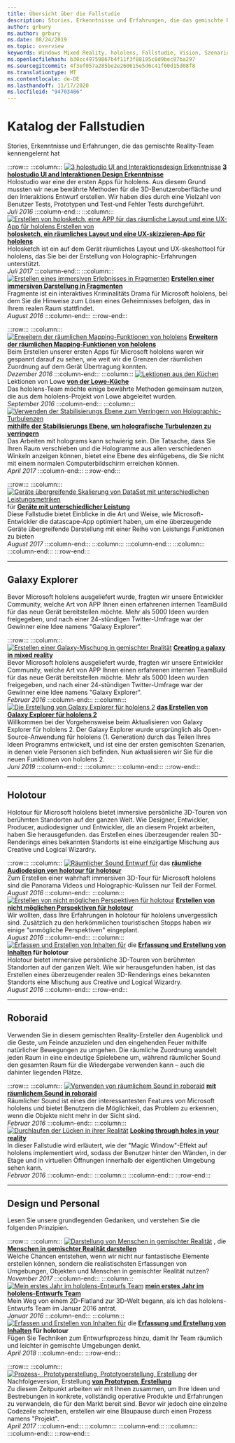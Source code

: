 ```yaml
---
title: Übersicht über die Fallstudie
description: Stories, Erkenntnisse und Erfahrungen, die das gemischte Reality-Team kennengelernt hat
author: grbury
ms.author: grbury
ms.date: 08/24/2019
ms.topic: overview
keywords: Windows Mixed Reality, hololens, Fallstudie, Vision, Szenarios, Fallstudien, Mixed Reality-Headset, Windows Mixed Reality-Headset, Virtual Reality-Headset
ms.openlocfilehash: b30cc49759867b4f11f3f88195c8d9bec87ba297
ms.sourcegitcommit: 4f3ef057a285be2e260615e5d6c41f00d15d08f8
ms.translationtype: MT
ms.contentlocale: de-DE
ms.lasthandoff: 11/17/2020
ms.locfileid: "94703486"
---
```

# <a name="case-study-gallery"></a>Katalog der Fallstudien

Stories, Erkenntnisse und Erfahrungen, die das gemischte Reality-Team kennengelernt hat

:::row:::
    :::column:::
       [ ![ 3 holostudio UI and Interaktionsdesign Erkenntnisse](images/thought-bubble-500px.jpg)](../out-of-scope/case-study-3-holostudio-ui-and-interaction-design-learnings.md) **[3 holostudio UI and Interaktionen Design Erkenntnisse](../out-of-scope/case-study-3-holostudio-ui-and-interaction-design-learnings.md)**<br>
        Holostudio war eine der ersten Apps für hololens. Aus diesem Grund mussten wir neue bewährte Methoden für die 3D-Benutzeroberfläche und den Interaktions Entwurf erstellen. Wir haben dies durch eine Vielzahl von Benutzer Tests, Prototypen und Test-und Fehler Tests durchgeführt.<br>
        *Juli 2016*
    :::column-end:::
    :::column:::
       [ ![ Erstellen von holosketch, eine APP für das räumliche Layout und eine UX-App für hololens Erstellen von](images/holosketch-image-01-640px.png)](../out-of-scope/case-study-building-holosketch,-a-spatial-layout-and-ux-sketching-app-for-hololens.md) **[holosketch, ein räumliches Layout und eine UX-skizzieren-App für hololens](../out-of-scope/case-study-building-holosketch,-a-spatial-layout-and-ux-sketching-app-for-hololens.md)**<br>
        Holosketch ist ein auf dem Gerät räumliches Layout und UX-skeshottool für hololens, das Sie bei der Erstellung von Holographic-Erfahrungen unterstützt.<br>
         *Juli 2017*
    :::column-end:::
    :::column:::
       [ ![ Erstellen eines immersiven Erlebnisses in Fragmenten](images/surfacereconstruction.jpg)](../out-of-scope/case-study-creating-an-immersive-experience-in-fragments.md) **[Erstellen einer immersiven Darstellung in Fragmenten](../out-of-scope/case-study-creating-an-immersive-experience-in-fragments.md)**<br>
        Fragmente ist ein interaktives Kriminalitäts Drama für Microsoft hololens, bei dem Sie die Hinweise zum Lösen eines Geheimnisses befolgen, das in Ihrem realen Raum stattfindet.<br>
        *August 2016*
    :::column-end:::
:::row-end:::

:::row:::
    :::column:::
       [ ![ Erweitern der räumlichen Mapping-Funktionen von hololens](images/away-from-camera-position-500px.png)](../out-of-scope/case-study-expanding-the-spatial-mapping-capabilities-of-hololens.md) **[Erweitern der räumlichen Mapping-Funktionen von hololens](../out-of-scope/case-study-expanding-the-spatial-mapping-capabilities-of-hololens.md)**<br>
        Beim Erstellen unserer ersten Apps für Microsoft hololens waren wir gespannt darauf zu sehen, wie weit wir die Grenzen der räumlichen Zuordnung auf dem Gerät Übertragung konnten.<br>
        *Dezember 2016*
    :::column-end:::
    :::column:::
       [ ![ Lektionen aus den Küchen](images/lowes.jpg)](../out-of-scope/case-study-lessons-from-the-lowes-kitchen.md) Lektionen von Lowe **[von der Lowe-Küche](../out-of-scope/case-study-lessons-from-the-lowes-kitchen.md)**<br>
        Das hololens-Team möchte einige bewährte Methoden gemeinsam nutzen, die aus dem hololens-Projekt von Lowe abgeleitet wurden.<br>
        *September 2016*
    :::column-end:::
    :::column:::
       [ ![ Verwenden der Stabilisierungs Ebene zum Verringern von Holographic-Turbulenzen](images/holotour-stabilization-plane-500px.jpg)](../develop/platform-capabilities-and-apis/case-study-using-the-stabilization-plane-to-reduce-holographic-turbulence.md) **[mithilfe der Stabilisierungs Ebene, um holografische Turbulenzen zu verringern](../develop/platform-capabilities-and-apis/case-study-using-the-stabilization-plane-to-reduce-holographic-turbulence.md)**<br>
        Das Arbeiten mit holograms kann schwierig sein. Die Tatsache, dass Sie Ihren Raum verschieben und die Hologramme aus allen verschiedenen Winkeln anzeigen können, bietet eine Ebene des einfügebens, die Sie nicht mit einem normalen Computerbildschirm erreichen können.<br>
        *April 2017*
    :::column-end:::
:::row-end:::

:::row:::
    :::column:::
       [ ![ Geräte übergreifende Skalierung von DataSet mit unterschiedlichen Leistungsmetriken](images/cloud-steps-1-4-700px.jpg)](../out-of-scope/case-study-scaling-datascape-across-devices-with-different-performance.md) für **[Geräte mit unterschiedlicher Leistung](../out-of-scope/case-study-scaling-datascape-across-devices-with-different-performance.md)**<br>
        Diese Fallstudie bietet Einblicke in die Art und Weise, wie Microsoft-Entwickler die datascape-App optimiert haben, um eine überzeugende Geräte übergreifende Darstellung mit einer Reihe von Leistungs Funktionen zu bieten<br>
        *August 2017*
    :::column-end:::
    :::column:::
    :::column-end:::
    :::column:::
    :::column-end:::
:::row-end:::

---

## <a name="galaxy-explorer"></a>Galaxy Explorer

Bevor Microsoft hololens ausgeliefert wurde, fragten wir unsere Entwickler Community, welche Art von APP Ihnen einen erfahrenen internen TeamBuild für das neue Gerät bereitstellen möchte. Mehr als 5000 Ideen wurden freigegeben, und nach einer 24-stündigen Twitter-Umfrage war der Gewinner eine Idee namens "Galaxy Explorer".

:::row:::
    :::column:::
       [ ![ Erstellen einer Galaxy-Mischung in gemischter Realität](images/full-galaxy-500px.png)](../out-of-scope/case-study-creating-a-galaxy-in-mixed-reality.md) **[Creating a galaxy in mixed reality](../out-of-scope/case-study-creating-a-galaxy-in-mixed-reality.md)**<br>
        Bevor Microsoft hololens ausgeliefert wurde, fragten wir unsere Entwickler Community, welche Art von APP Ihnen einen erfahrenen internen TeamBuild für das neue Gerät bereitstellen möchte. Mehr als 5000 Ideen wurden freigegeben, und nach einer 24-stündigen Twitter-Umfrage war der Gewinner eine Idee namens "Galaxy Explorer".<br>
         *Februar 2016*
    :::column-end:::
    :::column:::
       [ ![ Die Erstellung von Galaxy Explorer für hololens 2](../develop/unity/images/ge-update-interactions-concept-force-grab.png)](../develop/unity/galaxy-explorer-update.md) **[das Erstellen von Galaxy Explorer für hololens 2](../develop/unity/galaxy-explorer-update.md)**<br>
        Willkommen bei der Vorgehensweise beim Aktualisieren von Galaxy Explorer für hololens 2. Der Galaxy Explorer wurde ursprünglich als Open-Source-Anwendung für hololens (1. Generation) durch das Teilen Ihres Ideen Programms entwickelt, und ist eine der ersten gemischten Szenarien, in denen viele Personen sich befinden. Nun aktualisieren wir Sie für die neuen Funktionen von hololens 2.<br>
        *Juni 2019*
    :::column-end:::
    :::column:::
    :::column-end:::
:::row-end:::

---

## <a name="holotour"></a>Holotour

Holotour für Microsoft hololens bietet immersive persönliche 3D-Touren von berühmten Standorten auf der ganzen Welt. Wie Designer, Entwickler, Producer, audiodesigner und Entwickler, die an diesem Projekt arbeiten, haben Sie herausgefunden. das Erstellen eines überzeugender realen 3D-Renderings eines bekannten Standorts ist eine einzigartige Mischung aus Creative und Logical Wizardry.

:::row:::
    :::column:::
       [ ![ Räumlicher Sound Entwurf für](../out-of-scope/images/recreated-colosseum-holotour-500px.png)](../design/case-study-spatial-sound-design-for-holotour.md) das **[räumliche Audiodesign von holotour für holotour](../design/case-study-spatial-sound-design-for-holotour.md)**<br>
        Zum Erstellen einer wahrhaft immersiven 3D-Tour für Microsoft hololens sind die Panorama Videos und Holographic-Kulissen nur Teil der Formel.<br>
         *August 2016*
    :::column-end:::
    :::column:::
       [ ![ Erstellen von nicht möglichen Perspektiven für holotour](../out-of-scope/images/rome-colosseum-overlay-500px.png)](../out-of-scope/case-study-creating-impossible-perspectives-for-holotour.md) **[Erstellen von nicht möglichen Perspektiven für holotour](../out-of-scope/case-study-creating-impossible-perspectives-for-holotour.md)**<br>
        Wir wollten, dass Ihre Erfahrungen in holotour für hololens unvergesslich sind. Zusätzlich zu den herkömmlichen touristischen Stopps haben wir einige "unmögliche Perspektiven" eingeplant.<br>
        *August 2016*
    :::column-end:::
    :::column:::
       [ ![ Erfassen und Erstellen von Inhalten für](../out-of-scope/images/camera-machu-pichu-500px.png)](../out-of-scope/case-study-capturing-and-creating-content-for-holotour.md) die **[Erfassung und Erstellung von Inhalten](../out-of-scope/case-study-capturing-and-creating-content-for-holotour.md) für holotour**<br>
        Holotour bietet immersive persönliche 3D-Touren von berühmten Standorten auf der ganzen Welt. Wie wir herausgefunden haben, ist das Erstellen eines überzeugender realen 3D-Renderings eines bekannten Standorts eine Mischung aus Creative und Logical Wizardry.<br>
        *August 2016*
    :::column-end:::
:::row-end:::

---

## <a name="roboraid"></a>Roboraid

Verwenden Sie in diesem gemischten Reality-Ersteller den Augenblick und die Geste, um Feinde anzuzielen und den eingehenden Feuer mithilfe natürlicher Bewegungen zu umgehen. Die räumliche Zuordnung wandelt jeden Raum in eine eindeutige Spielebene um, während räumlicher Sound den gesamten Raum für die Wiedergabe verwenden kann – auch die dahinter liegenden Plätze.

:::row:::
    :::column:::
       [ ![ Verwenden von räumlichem Sound in roboraid](../design/images/successful-dodge-roboraid-500px.jpg)](../design/case-study-using-spatial-sound-in-roboraid.md) **[mit räumlichem Sound in roboraid](../design/case-study-using-spatial-sound-in-roboraid.md)**<br>
        Räumlicher Sound ist eines der interessantesten Features von Microsoft hololens und bietet Benutzern die Möglichkeit, das Problem zu erkennen, wenn die Objekte nicht mehr in der Sicht sind.<br>
         *Februar 2016*
    :::column-end:::
    :::column:::
       [ ![ Durchlaufen der Lücken in ihrer Realität](../develop/unity/images/roboraid-640px.png)](../out-of-scope/case-study-looking-through-holes-in-your-reality.md) **[Looking through holes in your reality](../out-of-scope/case-study-looking-through-holes-in-your-reality.md)**<br>
        In dieser Fallstudie wird erläutert, wie der "Magic Window"-Effekt auf hololens implementiert wird, sodass der Benutzer hinter den Wänden, in der Etage und in virtuellen Öffnungen innerhalb der eigentlichen Umgebung sehen kann.<br>
        *Februar 2016*
    :::column-end:::
    :::column:::
    :::column-end:::
:::row-end:::

---

## <a name="design-and-human-experience"></a>Design und Personal

Lesen Sie unsere grundlegenden Gedanken, und verstehen Sie die folgenden Prinzipien.

:::row:::
    :::column:::
       [ ![ Darstellung von Menschen in gemischter Realität](../develop/unity/images/bang-ai-weiwie.jpg)](../out-of-scope/case-study-representing-humans-in-mixed-reality.md) , die **[Menschen in gemischter Realität darstellen](../out-of-scope/case-study-representing-humans-in-mixed-reality.md)**<br>
        Welche Chancen entstehen, wenn wir nicht nur fantastische Elemente erstellen können, sondern die realistischsten Erfassungen von Umgebungen, Objekten und Menschen in gemischter Realität nutzen?<br>
         *November 2017*
    :::column-end:::
    :::column:::
       [ ![ Mein erstes Jahr im hololens-Entwurfs Team](../develop/unity/images/MotionController.jpg)](../out-of-scope/case-study-my-first-year-on-the-hololens-design-team.md) **[mein erstes Jahr im hololens-Entwurfs Team](../out-of-scope/case-study-my-first-year-on-the-hololens-design-team.md)**<br>
        Mein Weg von einem 2D-Flatland zur 3D-Welt begann, als ich das hololens-Entwurfs Team im Januar 2016 antrat.<br>
        *Januar 2016*
    :::column-end:::
    :::column:::
       [ ![ Erfassen und Erstellen von Inhalten für](images/academyteam1000.png)](case-study-expanding-the-design-process-for-mixed-reality.md) die **[Erfassung und Erstellung von Inhalten](case-study-expanding-the-design-process-for-mixed-reality.md) für holotour**<br>
        Fügen Sie Techniken zum Entwurfsprozess hinzu, damit Ihr Team räumlich und leichter in gemischte Umgebungen denkt.<br>
        *April 2018*
    :::column-end:::
:::row-end:::

:::row:::
    :::column:::
       [ ![ Prozess-, Prototyperstellung, Prototyperstellung, Erstellung](../out-of-scope/images/whatisenvisioning-640px.png)](../out-of-scope/case-study-afternows-process-envisioning,-prototyping,-building.md) der Nachfolgeversion, Erstellung **[von Prototypen, Erstellung](../out-of-scope/case-study-afternows-process-envisioning,-prototyping,-building.md)**<br>
        Zu diesem Zeitpunkt arbeiten wir mit Ihnen zusammen, um Ihre Ideen und Bestrebungen in konkrete, vollständig operative Produkte und Erfahrungen zu verwandeln, die für den Markt bereit sind. Bevor wir jedoch eine einzelne Codezeile schreiben, erstellen wir eine Blaupause durch einen Prozess namens "Projekt".<br>
        *April 2017*
    :::column-end:::
    :::column:::
    :::column-end:::
    :::column:::
    :::column-end:::
:::row-end:::
